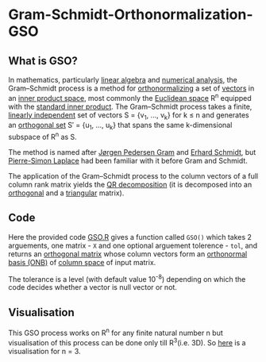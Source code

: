 # Gram-Schmidt-Orthonormalization-GSO

## What is GSO?

In mathematics, particularly [linear algebra](https://en.wikipedia.org/wiki/Linear_algebra) and [numerical analysis](https://en.wikipedia.org/wiki/Numerical_analysis), the Gram–Schmidt process is a method for [orthonormalizing](https://en.wikipedia.org/wiki/Orthonormal_basis) a set of [vectors](<https://en.wikipedia.org/wiki/Vector_(geometry)>) in an [inner product space](https://en.wikipedia.org/wiki/Inner_product_space), most commonly the [Euclidean space](https://en.wikipedia.org/wiki/Euclidean_space) R<sup>n</sup> equipped with the [standard inner product](https://en.wikipedia.org/wiki/Standard_inner_product). The Gram–Schmidt process takes a finite, [linearly independent](https://en.wikipedia.org/wiki/Linearly_independent) set of vectors S = {v<sub>1</sub>, ..., v<sub>k</sub>} for k ≤ n and generates an [orthogonal set](https://en.wikipedia.org/wiki/Orthogonal_set) S′ = {u<sub>1</sub>, ..., u<sub>k</sub>} that spans the same k-dimensional subspace of R<sup>n</sup> as S.

The method is named after [Jørgen Pedersen Gram](https://en.wikipedia.org/wiki/J%C3%B8rgen_Pedersen_Gram) and [Erhard Schmidt](https://en.wikipedia.org/wiki/Erhard_Schmidt), but [Pierre-Simon Laplace](https://en.wikipedia.org/wiki/Pierre-Simon_Laplace) had been familiar with it before Gram and Schmidt.

The application of the Gram–Schmidt process to the column vectors of a full column rank matrix yields the [QR decomposition](https://en.wikipedia.org/wiki/QR_decomposition) (it is decomposed into an [orthogonal](https://en.wikipedia.org/wiki/Orthogonal_matrix) and a [triangular](https://en.wikipedia.org/wiki/Triangular_matrix) matrix).

## Code

Here the provided code [GSO.R](GSO.R) gives a function called `GSO()` which takes 2 arguements, one matrix - `X` and one optional arguement tolerence - `tol`, and returns an [orthogonal matrix](https://en.wikipedia.org/wiki/Orthogonal_matrix) whose column vectors form an [orthonormal basis (ONB)](https://en.wikipedia.org/wiki/Orthonormal_basis) of [column space](https://en.wikipedia.org/wiki/Row_and_column_spaces#Column_space) of input matrix.

The tolerance is a level (with default value 10<sup>-8</sup>) depending on which the code decides whether a vector is null vector or not.

## Visualisation

This GSO process works on R<sup>n</sup> for any finite natural number n but visualisation of this process can be done only till R<sup>3</sup>(i.e. 3D). So [here](Visualisation-in-3D/Gram-Schmidt_process.gif) is a visualisation for n = 3.
